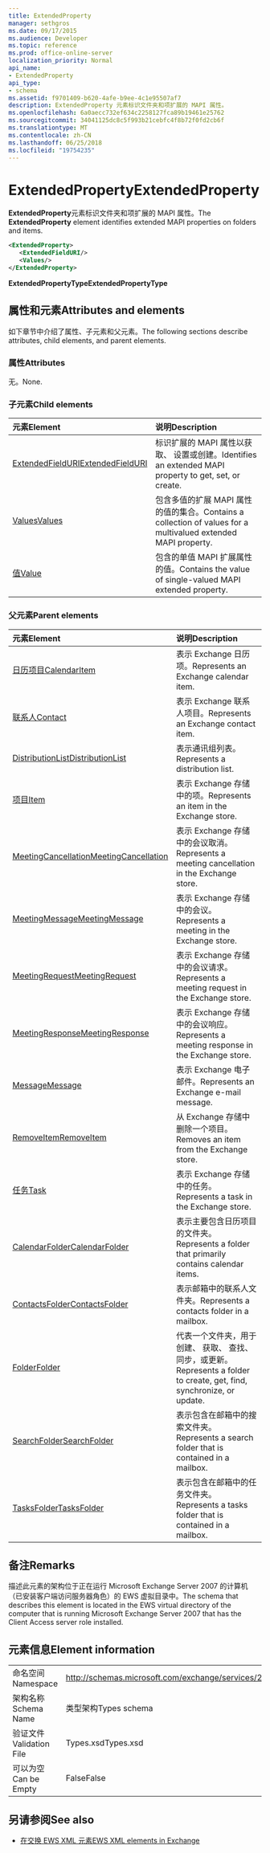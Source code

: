 ```yaml
---
title: ExtendedProperty
manager: sethgros
ms.date: 09/17/2015
ms.audience: Developer
ms.topic: reference
ms.prod: office-online-server
localization_priority: Normal
api_name:
- ExtendedProperty
api_type:
- schema
ms.assetid: f9701409-b620-4afe-b9ee-4c1e95507af7
description: ExtendedProperty 元素标识文件夹和项扩展的 MAPI 属性。
ms.openlocfilehash: 6a0aecc732ef634c2258127fca89b19461e25762
ms.sourcegitcommit: 34041125dc8c5f993b21cebfc4f8b72f0fd2cb6f
ms.translationtype: MT
ms.contentlocale: zh-CN
ms.lasthandoff: 06/25/2018
ms.locfileid: "19754235"
---
```

# <a name="extendedproperty"></a><span data-ttu-id="b6724-103">ExtendedProperty</span><span class="sxs-lookup"><span data-stu-id="b6724-103">ExtendedProperty</span></span>

<span data-ttu-id="b6724-104">**ExtendedProperty**元素标识文件夹和项扩展的 MAPI 属性。</span><span class="sxs-lookup"><span data-stu-id="b6724-104">The **ExtendedProperty** element identifies extended MAPI properties on folders and items.</span></span> 
  
```xml
<ExtendedProperty>
   <ExtendedFieldURI/>
   <Values/>
</ExtendedProperty>
```

 <span data-ttu-id="b6724-105">**ExtendedPropertyType**</span><span class="sxs-lookup"><span data-stu-id="b6724-105">**ExtendedPropertyType**</span></span>
## <a name="attributes-and-elements"></a><span data-ttu-id="b6724-106">属性和元素</span><span class="sxs-lookup"><span data-stu-id="b6724-106">Attributes and elements</span></span>

<span data-ttu-id="b6724-107">如下章节中介绍了属性、子元素和父元素。</span><span class="sxs-lookup"><span data-stu-id="b6724-107">The following sections describe attributes, child elements, and parent elements.</span></span>
  
### <a name="attributes"></a><span data-ttu-id="b6724-108">属性</span><span class="sxs-lookup"><span data-stu-id="b6724-108">Attributes</span></span>

<span data-ttu-id="b6724-109">无。</span><span class="sxs-lookup"><span data-stu-id="b6724-109">None.</span></span>
  
### <a name="child-elements"></a><span data-ttu-id="b6724-110">子元素</span><span class="sxs-lookup"><span data-stu-id="b6724-110">Child elements</span></span>

|<span data-ttu-id="b6724-111">**元素**</span><span class="sxs-lookup"><span data-stu-id="b6724-111">**Element**</span></span>|<span data-ttu-id="b6724-112">**说明**</span><span class="sxs-lookup"><span data-stu-id="b6724-112">**Description**</span></span>|
|:-----|:-----|
|[<span data-ttu-id="b6724-113">ExtendedFieldURI</span><span class="sxs-lookup"><span data-stu-id="b6724-113">ExtendedFieldURI</span></span>](extendedfielduri.md) <br/> |<span data-ttu-id="b6724-114">标识扩展的 MAPI 属性以获取、 设置或创建。</span><span class="sxs-lookup"><span data-stu-id="b6724-114">Identifies an extended MAPI property to get, set, or create.</span></span>  <br/> |
|[<span data-ttu-id="b6724-115">Values</span><span class="sxs-lookup"><span data-stu-id="b6724-115">Values</span></span>](values.md) <br/> |<span data-ttu-id="b6724-116">包含多值的扩展 MAPI 属性的值的集合。</span><span class="sxs-lookup"><span data-stu-id="b6724-116">Contains a collection of values for a multivalued extended MAPI property.</span></span>  <br/> |
|[<span data-ttu-id="b6724-117">值</span><span class="sxs-lookup"><span data-stu-id="b6724-117">Value</span></span>](value.md) <br/> |<span data-ttu-id="b6724-118">包含的单值 MAPI 扩展属性的值。</span><span class="sxs-lookup"><span data-stu-id="b6724-118">Contains the value of single-valued MAPI extended property.</span></span>  <br/> |
   
### <a name="parent-elements"></a><span data-ttu-id="b6724-119">父元素</span><span class="sxs-lookup"><span data-stu-id="b6724-119">Parent elements</span></span>

|<span data-ttu-id="b6724-120">**元素**</span><span class="sxs-lookup"><span data-stu-id="b6724-120">**Element**</span></span>|<span data-ttu-id="b6724-121">**说明**</span><span class="sxs-lookup"><span data-stu-id="b6724-121">**Description**</span></span>|
|:-----|:-----|
|[<span data-ttu-id="b6724-122">日历项目</span><span class="sxs-lookup"><span data-stu-id="b6724-122">CalendarItem</span></span>](calendaritem.md) <br/> |<span data-ttu-id="b6724-123">表示 Exchange 日历项。</span><span class="sxs-lookup"><span data-stu-id="b6724-123">Represents an Exchange calendar item.</span></span>  <br/> |
|[<span data-ttu-id="b6724-124">联系人</span><span class="sxs-lookup"><span data-stu-id="b6724-124">Contact</span></span>](contact.md) <br/> |<span data-ttu-id="b6724-125">表示 Exchange 联系人项目。</span><span class="sxs-lookup"><span data-stu-id="b6724-125">Represents an Exchange contact item.</span></span>  <br/> |
|[<span data-ttu-id="b6724-126">DistributionList</span><span class="sxs-lookup"><span data-stu-id="b6724-126">DistributionList</span></span>](distributionlist.md) <br/> |<span data-ttu-id="b6724-127">表示通讯组列表。</span><span class="sxs-lookup"><span data-stu-id="b6724-127">Represents a distribution list.</span></span>  <br/> |
|[<span data-ttu-id="b6724-128">项目</span><span class="sxs-lookup"><span data-stu-id="b6724-128">Item</span></span>](item.md) <br/> |<span data-ttu-id="b6724-129">表示 Exchange 存储中的项。</span><span class="sxs-lookup"><span data-stu-id="b6724-129">Represents an item in the Exchange store.</span></span>  <br/> |
|[<span data-ttu-id="b6724-130">MeetingCancellation</span><span class="sxs-lookup"><span data-stu-id="b6724-130">MeetingCancellation</span></span>](meetingcancellation.md) <br/> |<span data-ttu-id="b6724-131">表示 Exchange 存储中的会议取消。</span><span class="sxs-lookup"><span data-stu-id="b6724-131">Represents a meeting cancellation in the Exchange store.</span></span>  <br/> |
|[<span data-ttu-id="b6724-132">MeetingMessage</span><span class="sxs-lookup"><span data-stu-id="b6724-132">MeetingMessage</span></span>](meetingmessage.md) <br/> |<span data-ttu-id="b6724-133">表示 Exchange 存储中的会议。</span><span class="sxs-lookup"><span data-stu-id="b6724-133">Represents a meeting in the Exchange store.</span></span>  <br/> |
|[<span data-ttu-id="b6724-134">MeetingRequest</span><span class="sxs-lookup"><span data-stu-id="b6724-134">MeetingRequest</span></span>](meetingrequest.md) <br/> |<span data-ttu-id="b6724-135">表示 Exchange 存储中的会议请求。</span><span class="sxs-lookup"><span data-stu-id="b6724-135">Represents a meeting request in the Exchange store.</span></span>  <br/> |
|[<span data-ttu-id="b6724-136">MeetingResponse</span><span class="sxs-lookup"><span data-stu-id="b6724-136">MeetingResponse</span></span>](meetingresponse.md) <br/> |<span data-ttu-id="b6724-137">表示 Exchange 存储中的会议响应。</span><span class="sxs-lookup"><span data-stu-id="b6724-137">Represents a meeting response in the Exchange store.</span></span>  <br/> |
|[<span data-ttu-id="b6724-138">Message</span><span class="sxs-lookup"><span data-stu-id="b6724-138">Message</span></span>](message-ex15websvcsotherref.md) <br/> |<span data-ttu-id="b6724-139">表示 Exchange 电子邮件。</span><span class="sxs-lookup"><span data-stu-id="b6724-139">Represents an Exchange e-mail message.</span></span>  <br/> |
|[<span data-ttu-id="b6724-140">RemoveItem</span><span class="sxs-lookup"><span data-stu-id="b6724-140">RemoveItem</span></span>](removeitem.md) <br/> |<span data-ttu-id="b6724-141">从 Exchange 存储中删除一个项目。</span><span class="sxs-lookup"><span data-stu-id="b6724-141">Removes an item from the Exchange store.</span></span>  <br/> |
|[<span data-ttu-id="b6724-142">任务</span><span class="sxs-lookup"><span data-stu-id="b6724-142">Task</span></span>](task.md) <br/> |<span data-ttu-id="b6724-143">表示 Exchange 存储中的任务。</span><span class="sxs-lookup"><span data-stu-id="b6724-143">Represents a task in the Exchange store.</span></span>  <br/> |
|[<span data-ttu-id="b6724-144">CalendarFolder</span><span class="sxs-lookup"><span data-stu-id="b6724-144">CalendarFolder</span></span>](calendarfolder.md) <br/> |<span data-ttu-id="b6724-145">表示主要包含日历项目的文件夹。</span><span class="sxs-lookup"><span data-stu-id="b6724-145">Represents a folder that primarily contains calendar items.</span></span>  <br/> |
|[<span data-ttu-id="b6724-146">ContactsFolder</span><span class="sxs-lookup"><span data-stu-id="b6724-146">ContactsFolder</span></span>](contactsfolder.md) <br/> |<span data-ttu-id="b6724-147">表示邮箱中的联系人文件夹。</span><span class="sxs-lookup"><span data-stu-id="b6724-147">Represents a contacts folder in a mailbox.</span></span>  <br/> |
|[<span data-ttu-id="b6724-148">Folder</span><span class="sxs-lookup"><span data-stu-id="b6724-148">Folder</span></span>](folder.md) <br/> |<span data-ttu-id="b6724-149">代表一个文件夹，用于创建、 获取、 查找、 同步，或更新。</span><span class="sxs-lookup"><span data-stu-id="b6724-149">Represents a folder to create, get, find, synchronize, or update.</span></span>  <br/> |
|[<span data-ttu-id="b6724-150">SearchFolder</span><span class="sxs-lookup"><span data-stu-id="b6724-150">SearchFolder</span></span>](searchfolder.md) <br/> |<span data-ttu-id="b6724-151">表示包含在邮箱中的搜索文件夹。</span><span class="sxs-lookup"><span data-stu-id="b6724-151">Represents a search folder that is contained in a mailbox.</span></span>  <br/> |
|[<span data-ttu-id="b6724-152">TasksFolder</span><span class="sxs-lookup"><span data-stu-id="b6724-152">TasksFolder</span></span>](tasksfolder.md) <br/> |<span data-ttu-id="b6724-153">表示包含在邮箱中的任务文件夹。</span><span class="sxs-lookup"><span data-stu-id="b6724-153">Represents a tasks folder that is contained in a mailbox.</span></span>  <br/> |
   
## <a name="remarks"></a><span data-ttu-id="b6724-154">备注</span><span class="sxs-lookup"><span data-stu-id="b6724-154">Remarks</span></span>

<span data-ttu-id="b6724-155">描述此元素的架构位于正在运行 Microsoft Exchange Server 2007 的计算机（已安装客户端访问服务器角色）的 EWS 虚拟目录中。</span><span class="sxs-lookup"><span data-stu-id="b6724-155">The schema that describes this element is located in the EWS virtual directory of the computer that is running Microsoft Exchange Server 2007 that has the Client Access server role installed.</span></span>
  
## <a name="element-information"></a><span data-ttu-id="b6724-156">元素信息</span><span class="sxs-lookup"><span data-stu-id="b6724-156">Element information</span></span>

|||
|:-----|:-----|
|<span data-ttu-id="b6724-157">命名空间</span><span class="sxs-lookup"><span data-stu-id="b6724-157">Namespace</span></span>  <br/> |http://schemas.microsoft.com/exchange/services/2006/types  <br/> |
|<span data-ttu-id="b6724-158">架构名称</span><span class="sxs-lookup"><span data-stu-id="b6724-158">Schema Name</span></span>  <br/> |<span data-ttu-id="b6724-159">类型架构</span><span class="sxs-lookup"><span data-stu-id="b6724-159">Types schema</span></span>  <br/> |
|<span data-ttu-id="b6724-160">验证文件</span><span class="sxs-lookup"><span data-stu-id="b6724-160">Validation File</span></span>  <br/> |<span data-ttu-id="b6724-161">Types.xsd</span><span class="sxs-lookup"><span data-stu-id="b6724-161">Types.xsd</span></span>  <br/> |
|<span data-ttu-id="b6724-162">可以为空</span><span class="sxs-lookup"><span data-stu-id="b6724-162">Can be Empty</span></span>  <br/> |<span data-ttu-id="b6724-163">False</span><span class="sxs-lookup"><span data-stu-id="b6724-163">False</span></span>  <br/> |
   
## <a name="see-also"></a><span data-ttu-id="b6724-164">另请参阅</span><span class="sxs-lookup"><span data-stu-id="b6724-164">See also</span></span>



- [<span data-ttu-id="b6724-165">在交换 EWS XML 元素</span><span class="sxs-lookup"><span data-stu-id="b6724-165">EWS XML elements in Exchange</span></span>](ews-xml-elements-in-exchange.md)

